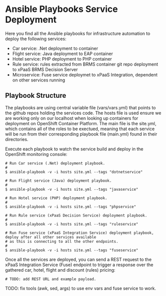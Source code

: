 Ansible Playbooks Service Deployment
====================================

Here you find all the Ansible playbooks for infrastructure automation to deploy the following services:

  - Car service: .Net deployment to container
  - Flight service: Java deployment to EAP container
  - Hotel service: PHP deployment to PHP container
  - Rule service: rules extracted from BRMS container git repo deployment to xPaaS BRMS Decision Server 
  - Microservice: Fuse service deploymet to xPaaS Integration, dependent on other services running

Playbook Structure
------------------
The playbooks are using central variable file (vars/vars.yml) that points to the github repos holding the services code. The hosts
file is used ensure we are working only on our localhost when looking up containers for deployment on OpenShift Container Platform.
The main file is the site.yml, which contains all of the roles to be exectued, meaning that each service will be run from their
corresponding playbook file (main.yml) found in their directories.

Execute each playbook to watch the service build and deploy in the OpenShift monitoring console:

   ```
   # Run Car service (.Net) deployment playbook.
   #
   $ ansible-playbook -v -i hosts site.yml --tags "dotnetservice"

   # Run Flight service (Java) deployment playbook.
   #
   $ ansible-playbook -v -i hosts site.yml --tags "javaservice"

   # Run Hotel service (PHP) deployment playbook.
   #
   $ ansible-playbook -v -i hosts site.yml --tags "phpservice"

   # Run Rule service (xPaaS Decision Service) deployment playbook.
   #
   $ ansible-playbook -v -i hosts site.yml --tags "ruleservice"

   # Run Fuse service (xPaaS Integration Service) deployment playbook, deploy after all other services available
   # as this is connecting to all the other endpoints.
   #
   $ ansible-playbook -v -i hosts site.yml --tags "fuseservice"
   ```

Once all the services are deployed, you can send a REST request to the xPaaS Integration Service (Fuse) endpoint to trigger a
response over the gathered car, hotel, flight and discount (rules) pricing:

   ```
   # TODO: add REST URL and example payload.
   ```

TODO: fix tools (awk, sed, args) to use env vars and fuse service to work.
